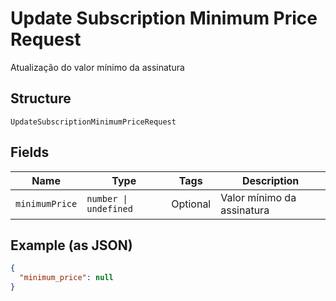 
# Update Subscription Minimum Price Request

Atualização do valor mínimo da assinatura

## Structure

`UpdateSubscriptionMinimumPriceRequest`

## Fields

| Name | Type | Tags | Description |
|  --- | --- | --- | --- |
| `minimumPrice` | `number \| undefined` | Optional | Valor mínimo da assinatura |

## Example (as JSON)

```json
{
  "minimum_price": null
}
```

